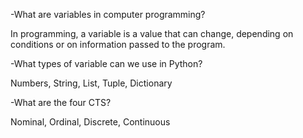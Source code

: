 -What are variables in computer programming?

In programming, a variable is a value that can change, depending on conditions or on information passed to the program.

-What types of variable can we use in Python?

Numbers, String, List, Tuple, Dictionary

-What are the four CTS?

Nominal, Ordinal, Discrete, Continuous
